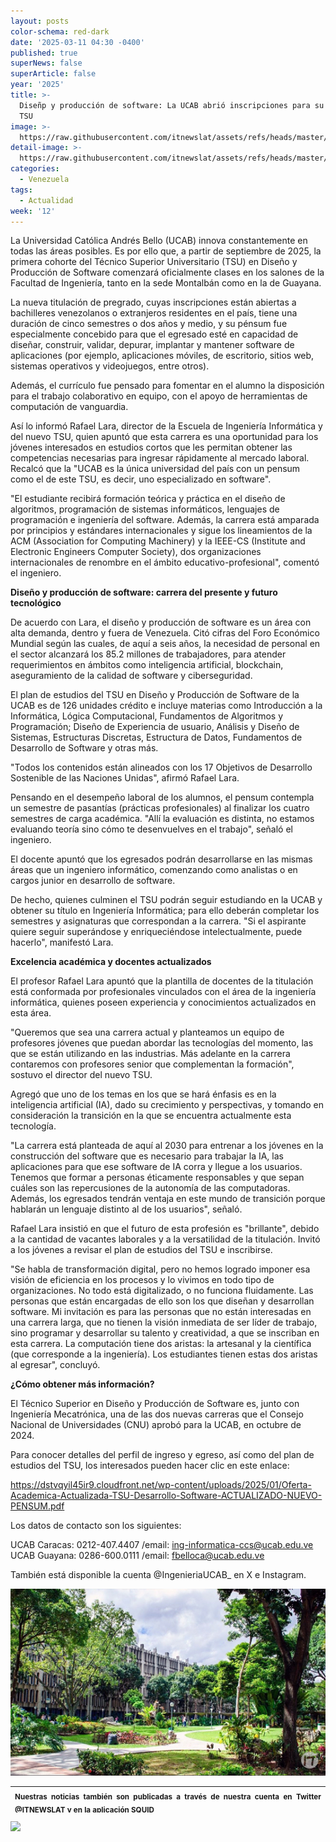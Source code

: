 ```yaml
---
layout: posts
color-schema: red-dark
date: '2025-03-11 04:30 -0400'
published: true
superNews: false
superArticle: false
year: '2025'
title: >-
  Diseñp y producción de software: La UCAB abrió inscripciones para su primer
  TSU
image: >-
  https://raw.githubusercontent.com/itnewslat/assets/refs/heads/master/img/540x320/UCAB-p.jpg
detail-image: >-
  https://raw.githubusercontent.com/itnewslat/assets/refs/heads/master/img/1024x680/UCAB-g.jpg
categories:
  - Venezuela
tags:
  - Actualidad
week: '12'
---
```

La Universidad Católica Andrés Bello (UCAB) innova constantemente en todas las áreas posibles. Es por ello que, a partir de septiembre de 2025, la primera cohorte del Técnico Superior Universitario (TSU) en Diseño y Producción de Software comenzará oficialmente clases en los salones de la Facultad de Ingeniería, tanto en la sede Montalbán como en la de Guayana.

La nueva titulación de pregrado, cuyas inscripciones están abiertas a bachilleres venezolanos o extranjeros residentes en el país, tiene una duración de cinco semestres o dos años y medio, y su pénsum fue especialmente concebido para que el egresado esté en capacidad de diseñar, construir, validar, depurar, implantar y mantener software de aplicaciones (por ejemplo, aplicaciones móviles, de escritorio, sitios web, sistemas operativos y videojuegos, entre otros).

Además, el currículo fue pensado para fomentar en el alumno la disposición para el trabajo colaborativo en equipo, con el apoyo de herramientas de computación de vanguardia.

Así lo informó Rafael Lara, director de la Escuela de Ingeniería Informática y del nuevo TSU, quien apuntó que esta carrera es una oportunidad para los jóvenes interesados en estudios cortos que les permitan obtener las competencias necesarias para ingresar rápidamente al mercado laboral. Recalcó que la "UCAB es la única universidad del país con un pensum como el de este TSU, es decir, uno especializado en software".

"El estudiante recibirá formación teórica y práctica en el diseño de algoritmos, programación de sistemas informáticos, lenguajes de programación e ingeniería del software. Además, la carrera está amparada por principios y estándares internacionales y sigue los lineamientos de la ACM (Association for Computing Machinery) y la IEEE-CS (Institute and Electronic Engineers Computer Society), dos organizaciones internacionales de renombre en el ámbito educativo-profesional", comentó el ingeniero.

**Diseño y producción de software: carrera del presente y futuro tecnológico**

De acuerdo con Lara, el diseño y producción de software es un área con alta demanda, dentro y fuera de Venezuela. Citó cifras del Foro Económico Mundial según las cuales, de aquí a seis años, la necesidad de personal en el sector alcanzará los 85.2 millones de trabajadores, para atender requerimientos en ámbitos como inteligencia artificial, blockchain, aseguramiento de la calidad de software y ciberseguridad.

El plan de estudios del TSU en Diseño y Producción de Software de la UCAB es de 126 unidades crédito e incluye materias como Introducción a la Informática, Lógica Computacional, Fundamentos de Algoritmos y Programación; Diseño de Experiencia de usuario, Análisis y Diseño de Sistemas, Estructuras Discretas, Estructura de Datos, Fundamentos de Desarrollo de Software y otras más.

"Todos los contenidos están alineados con los 17 Objetivos de Desarrollo Sostenible de las Naciones Unidas", afirmó Rafael Lara.

Pensando en el desempeño laboral de los alumnos, el pensum contempla un semestre de pasantías (prácticas profesionales) al finalizar los cuatro semestres de carga académica. "Allí la evaluación es distinta, no estamos evaluando teoría sino cómo te desenvuelves en el trabajo", señaló el ingeniero.

El docente apuntó que los egresados podrán desarrollarse en las mismas áreas que un ingeniero informático, comenzando como analistas o en cargos junior en desarrollo de software.

De hecho, quienes culminen el TSU podrán seguir estudiando en la UCAB y obtener su título en Ingeniería Informática; para ello deberán completar los semestres y asignaturas que correspondan a la carrera. "Si el aspirante quiere seguir superándose y enriqueciéndose intelectualmente, puede hacerlo", manifestó Lara.

**Excelencia académica y docentes actualizados**

El profesor Rafael Lara apuntó que la plantilla de docentes de la titulación está conformada por profesionales vinculados con el área de la ingeniería informática, quienes poseen experiencia y conocimientos actualizados en esta área.

"Queremos que sea una carrera actual y planteamos un equipo de profesores jóvenes que puedan abordar las tecnologías del momento, las que se están utilizando en las industrias. Más adelante en la carrera contaremos con profesores senior que complementan la formación", sostuvo el director del nuevo TSU.

Agregó que uno de los temas en los que se hará énfasis es en la inteligencia artificial (IA), dado su crecimiento y perspectivas, y tomando en consideración la transición en la que se encuentra actualmente esta tecnología.

"La carrera está planteada de aquí al 2030 para entrenar a los jóvenes en la construcción del software que es necesario para trabajar la IA, las aplicaciones para que ese software de IA corra y llegue a los usuarios. Tenemos que formar a personas éticamente responsables y que sepan cuáles son las repercusiones de la autonomía de las computadoras. Además, los egresados tendrán ventaja en este mundo de transición porque hablarán un lenguaje distinto al de los usuarios", señaló.

Rafael Lara insistió en que el futuro de esta profesión es "brillante", debido a la cantidad de vacantes laborales y a la versatilidad de la titulación. Invitó a los jóvenes a revisar el plan de estudios del TSU e inscribirse. 

"Se habla de transformación digital, pero no hemos logrado imponer esa visión de eficiencia en los procesos y lo vivimos en todo tipo de organizaciones. No todo está digitalizado, o no funciona fluidamente. Las personas que están encargadas de ello son los que diseñan y desarrollan software. Mi invitación es para las personas que no están interesadas en una carrera larga, que no tienen la visión inmediata de ser líder de trabajo, sino programar y desarrollar su talento y creatividad, a que se inscriban en esta carrera. La computación tiene dos aristas: la artesanal y la científica (que corresponde a la ingeniería). Los estudiantes tienen estas dos aristas al egresar", concluyó. 

**¿Cómo obtener más información?**

El Técnico Superior en Diseño y Producción de Software es, junto con Ingeniería Mecatrónica, una de las dos nuevas carreras que el Consejo Nacional de Universidades (CNU) aprobó para la UCAB, en octubre de 2024.

Para conocer detalles del perfil de ingreso y egreso, así como del plan de estudios del TSU, los interesados pueden hacer clic en este enlace:

https://dstvqyil45ir9.cloudfront.net/wp-content/uploads/2025/01/Oferta-Academica-Actualizada-TSU-Desarrollo-Software-ACTUALIZADO-NUEVO-PENSUM.pdf 

Los datos de contacto son los siguientes:

UCAB Caracas: 0212-407.4407 /email: ing-informatica-ccs@ucab.edu.ve
UCAB Guayana: 0286-600.0111 /email: fbelloca@ucab.edu.ve
 
También está disponible la cuenta @IngenieriaUCAB_ en X e Instagram.

![](https://raw.githubusercontent.com/itnewslat/assets/refs/heads/master/img/540x320/UCAB-p.jpg)

<table style="height: 42px;" width="569">
<tbody>
<tr>
<td style="text-align: justify;"><sub><strong>Nuestras noticias también son publicadas a través de nuestra cuenta en Twitter <a href="https://twitter.com/itnewslat?lang=es">@ITNEWSLAT</a> y en la aplicación <a href="https://squidapp.co/en/">SQUID</a></strong></sub></td>
</tr>
</tbody>
</table>

<img src="https://tracker.metricool.com/c3po.jpg?hash=56f88a41e39ab42c063cc51676587a04"/>
